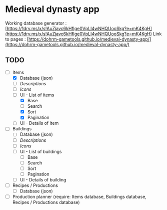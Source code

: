 Medieval dynasty app
====================

Working database generator : [https://1drv.ms/x/s!AuZjavc6kHflge0VpLI4wNHQUooSkg?e=mK4KgH](https://1drv.ms/x/s!AuZjavc6kHflge0VpLI4wNHQUooSkg?e=mK4KgH)
Link to pages : [https://dohrm-gametools.github.io/medieval-dynasty-app/](https://dohrm-gametools.github.io/medieval-dynasty-app/)

TODO
-------

- [ ] Items
  - [X] Database (json)
  - [ ] _Descriptions_
  - [ ] _Icons_
  - [ ] UI - List of items
    - [X] Base
    - [ ] Search
    - [X] Sort
    - [X] Pagination
  - [ ] UI - Details of item
- [ ] Buildings
  - [ ] Database (json)
  - [ ] _Descriptions_
  - [ ] _Icons_
  - [ ] UI - List of buildings
    - [ ] Base
    - [ ] Search
    - [ ] Sort
    - [ ] Pagination
  - [ ] UI - Details of building
- [ ] Recipes / Productions
  - [ ] Database (json)
- [ ] Production planner (require: Items database, Buildings database, Recipes / Productions database)
